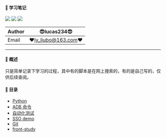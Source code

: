 #### :monkey: 学习笔记
![](https://img.shields.io/badge/Python-green.svg) ![](https://img.shields.io/badge/自动化测试-blue.svg) ![](https://img.shields.io/badge/版本控制-red.svg) 

|Author|:sunglasses:lucas234:sunglasses:|
|---|---|
|Email|:hearts:ly_liubo@163.com:hearts:|

****
#### :monkey: 概述
只是简单记录下学习的过程，其中有的脚本是在网上搜索的，有的是自己写的，仅供后续查阅。

#### :monkey: 目录
- [Python](Python) 
- [ADB 命令](adb)
- [自动化测试](自动化测试)
- [SSO demo](https://github.com/lucas234/OauthDemo)
- [Git](Git)
- [front-study](https://github.com/lucas234/front-study)


